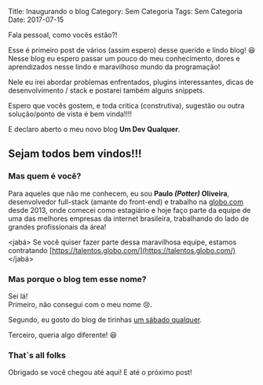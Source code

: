Title: Inaugurando o blog
Category: Sem Categoria
Tags: Sem Categoria
Date: 2017-07-15

Fala pessoal, como vocês estão?!

Esse é primeiro post de vários (assim espero) desse querido e lindo blog! 😆
Nesse blog eu espero passar um pouco do meu conhecimento, dores e aprendizados nesse lindo e maravilhoso mundo da programação!

Nele eu irei abordar problemas enfrentados, plugins interessantes, dicas de desenvolvimento / stack e postarei também alguns snippets.
<!-- PELICAN_END_SUMMARY -->

Espero que vocês gostem, e toda critica (construtiva), sugestão ou outra solução/ponto de vista é bem vinda!!!!

E declaro aberto o meu novo blog **Um Dev Qualquer**.

## Sejam todos bem vindos!!!

### Mas quem é você?

Para aqueles que não me conhecem, eu sou **Paulo _(Potter)_ Oliveira**, desenvolvedor full-stack (amante do front-end) e trabalho na [globo.com](http://globo.com) desde 2013, onde comecei como estagiário e hoje faço parte da equipe de uma das melhores empresas da internet brasileira, trabalhando do lado de grandes profissionais da área!

&#60;jabá> Se você quiser fazer parte dessa maravilhosa equipe, estamos contratando [https://talentos.globo.com/](https://talentos.globo.com/) &#60;/jabá>

### Mas porque o blog tem esse nome?

Sei lá! <br/>
Primeiro, não consegui com o meu nome 😢.

Segundo, eu gosto do blog de tirinhas [um sábado qualquer](http://www.umsabadoqualquer.com/).

Terceiro, queria algo diferente! 😆


### That`s all folks

Obrigado se você chegou até aqui! E até o próximo post!
